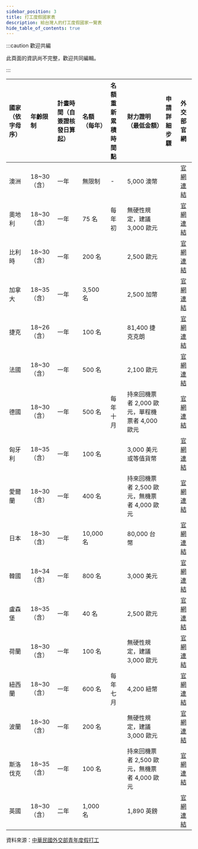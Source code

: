```yaml
---
sidebar_position: 3
title: 打工度假國家表
description: 給台灣人的打工度假國家一覽表
hide_table_of_contents: true
---
```


:::caution 歡迎共編

此頁面的資訊尚不完整，歡迎共同編輯。

::: 

| 國家（依字母序） | 年齡限制    | 計畫時間（自簽證核發日算起） | 名額（每年） | 名額重新累積時間點 | 財力證明（最低金額）                           | 申請詳細步驟 | 外交部官網                                                   |
| :--------------- | :---------- | :--------------------------- | :----------- | :----------------- | :--------------------------------------------- | :----------- | :----------------------------------------------------------- |
| 澳洲             | 18~30（含） | 一年                         | 無限制       | -                  | 5,000 澳幣                                     |              | [官網連結](https://www.youthtaiwan.net/WorkingHoliday/Cus_WHNation.aspx?n=6386&s=113469) |
| 奧地利           | 18~30（含） | 一年                         | 75 名        | 每年初             | 無硬性規定，建議 3,000 歐元                    |              | [官網連結](https://www.youthtaiwan.net/WorkingHoliday/Cus_WHNation.aspx?n=5676&s=106361) |
| 比利時           | 18~30（含） | 一年                         | 200 名       |                    | 2,500 歐元                                     |              | [官網連結](https://www.youthtaiwan.net/WorkingHoliday/Cus_WHNation.aspx?n=5676&s=106357) |
| 加拿大           | 18~35（含） | 一年                         | 3,500 名     |                    | 2,500 加幣                                     |              | [官網連結](https://www.youthtaiwan.net/WorkingHoliday/Cus_WHNation.aspx?n=6386&s=113459) |
| 捷克             | 18~26（含） | 一年                         | 100 名       |                    | 81,400 捷克克朗                                |              | [官網連結](https://www.youthtaiwan.net/WorkingHoliday/Cus_WHNation.aspx?n=6386&s=113468) |
| 法國             | 18~30（含） | 一年                         | 500 名       |                    | 2,100 歐元                                     |              | [官網連結](https://www.youthtaiwan.net/WorkingHoliday/Cus_WHNation.aspx?n=5676&s=106367) |
| 德國             | 18~30（含） | 一年                         | 500 名       | 每年十月           | 持來回機票者 2,000 歐元，單程機票者 4,000 歐元 |              | [官網連結](https://www.youthtaiwan.net/WorkingHoliday/Cus_WHNation.aspx?n=5676&s=106356) |
| 匈牙利           | 18~35（含） | 一年                         | 100 名       |                    | 3,000 美元或等值貨幣                           |              | [官網連結](https://www.youthtaiwan.net/WorkingHoliday/Cus_WHNation.aspx?n=6386&s=113464) |
| 愛爾蘭           | 18~30（含） | 一年                         | 400 名       |                    | 持來回機票者 2,500 歐元，無機票者 4,000 歐元   |              | [官網連結](https://www.youthtaiwan.net/WorkingHoliday/Cus_WHNation.aspx?n=5676&s=106355) |
| 日本             | 18~30（含） | 一年                         | 10,000 名    |                    | 80,000 台幣                                    |              | [官網連結](https://www.youthtaiwan.net/WorkingHoliday/Cus_WHNation.aspx?n=6386&s=113471) |
| 韓國             | 18~34（含） | 一年                         | 800 名       |                    | 3,000 美元                                     |              | [官網連結](https://www.youthtaiwan.net/WorkingHoliday/Cus_WHNation.aspx?n=6386&s=113472) |
| 盧森堡           | 18~35（含） | 一年                         | 40 名        |                    | 2,500 歐元                                     |              | [官網連結](https://www.youthtaiwan.net/WorkingHoliday/Cus_WHNation.aspx?n=5676&s=106368) |
| 荷蘭             | 18~30（含） | 一年                         | 100 名       |                    | 無硬性規定，建議 3,000 歐元                    |              | [官網連結](https://www.youthtaiwan.net/WorkingHoliday/Cus_WHNation.aspx?n=6386&s=113475) |
| 紐西蘭           | 18~30（含） | 一年                         | 600 名       | 每年七月           | 4,200 紐幣                                     |              | [官網連結](https://www.youthtaiwan.net/WorkingHoliday/Cus_WHNation.aspx?n=6386&s=113470) |
| 波蘭             | 18~30（含） | 一年                         | 200 名       |                    | 無硬性規定，建議 3,000 歐元                    |              | [官網連結](https://www.youthtaiwan.net/WorkingHoliday/Cus_WHNation.aspx?n=6386&s=113466) |
| 斯洛伐克         | 18~35（含） | 一年                         | 100 名       |                    | 持來回機票者 2,500 歐元，無機票者 4,000 歐元   |              | [官網連結](https://www.youthtaiwan.net/WorkingHoliday/Cus_WHNation.aspx?n=6386&s=113465) |
| 英國             | 18~30（含） | 二年                         | 1,000 名     |                    | 1,890 英鎊                                     |              | [官網連結](https://www.youthtaiwan.net/WorkingHoliday/Cus_WHNation.aspx?n=5676&s=106354) |

資料來源：[中華民國外交部青年度假打工](https://www.youthtaiwan.net/WorkingHoliday/default.aspx)